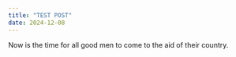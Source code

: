 ```yaml
---
title: "TEST POST"
date: 2024-12-08
---
```

Now is the time for all good men to come to the aid of their country. 
